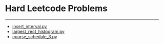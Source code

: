# Hard Leetcode Problems
---

- [insert_interval.py](https://leetcode.com/problems/insert-interval/description/)
- [largest_rect_histogram.py](https://leetcode.com/problems/largest-rectangle-in-histogram/description/)
- [course_schedule_3.py](https://leetcode.com/problems/course-schedule-iii/description/)